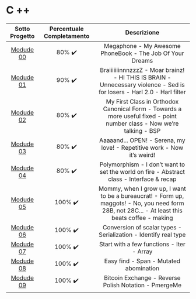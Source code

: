 # C ++
|Sotto Progetto|Percentuale Completamento|Descrizione|
|:------:|:-----------------------:|:-----------------------:|
|[Modude 00](https://github.com/edoardoColi/42_Roma_Luiss/tree/edoardoColi/42cursus/CPP_Module/CPP_Module_00/en.subject.pdf)| 80% :heavy_check_mark:|Megaphone - My Awesome PhoneBook - The Job Of Your Dreams|
|[Modude 01](https://github.com/edoardoColi/42_Roma_Luiss/tree/edoardoColi/42cursus/CPP_Module/CPP_Module_01/en.subject.pdf)| 90% :heavy_check_mark:|BraiiiiiiinnnzzzZ - Moar brainz! - HI THIS IS BRAIN - Unnecessary violence - Sed is for losers - Harl 2.0 - Harl filter|
|[Modude 02](https://github.com/edoardoColi/42_Roma_Luiss/tree/edoardoColi/42cursus/CPP_Module/CPP_Module_02/en.subject.pdf)| 80% :heavy_check_mark:|My First Class in Orthodox Canonical Form - Towards a more useful fixed - point number class - Now we’re talking - BSP|
|[Modude 03](https://github.com/edoardoColi/42_Roma_Luiss/tree/edoardoColi/42cursus/CPP_Module/CPP_Module_03/en.subject.pdf)| 80% :heavy_check_mark:|Aaaaand... OPEN! - Serena, my love! - Repetitive work - Now it’s weird!|
|[Modude 04](https://github.com/edoardoColi/42_Roma_Luiss/tree/edoardoColi/42cursus/CPP_Module/CPP_Module_04/en.subject.pdf)| 80% :heavy_check_mark:|Polymorphism - I don’t want to set the world on fire - Abstract class - Interface & recap|
|[Modude 05](https://github.com/edoardoColi/42_Roma_Luiss/tree/edoardoColi/42cursus/CPP_Module/CPP_Module_05/en.subject.pdf)| 100% :heavy_check_mark:|Mommy, when I grow up, I want to be a bureaucrat! - Form up, maggots! - No, you need form 28B, not 28C... - At least this beats coffee - making|
|[Modude 06](https://github.com/edoardoColi/42_Roma_Luiss/tree/edoardoColi/42cursus/CPP_Module/CPP_Module_06/en.subject.pdf)| 100% :heavy_check_mark:|Conversion of scalar types - Serialization - Identify real type|
|[Modude 07](https://github.com/edoardoColi/42_Roma_Luiss/tree/edoardoColi/42cursus/CPP_Module/CPP_Module_07/en.subject.pdf)| 100% :heavy_check_mark:|Start with a few functions - Iter - Array|
|[Modude 08](https://github.com/edoardoColi/42_Roma_Luiss/tree/edoardoColi/42cursus/CPP_Module/CPP_Module_08/en.subject.pdf)| 100% :heavy_check_mark:|Easy find - Span - Mutated abomination|
|[Modude 09](https://github.com/edoardoColi/42_Roma_Luiss/tree/edoardoColi/42cursus/CPP_Module/CPP_Module_09/en.subject.pdf)| 100% :heavy_check_mark:|Bitcoin Exchange - Reverse Polish Notation - PmergeMe|
||||
